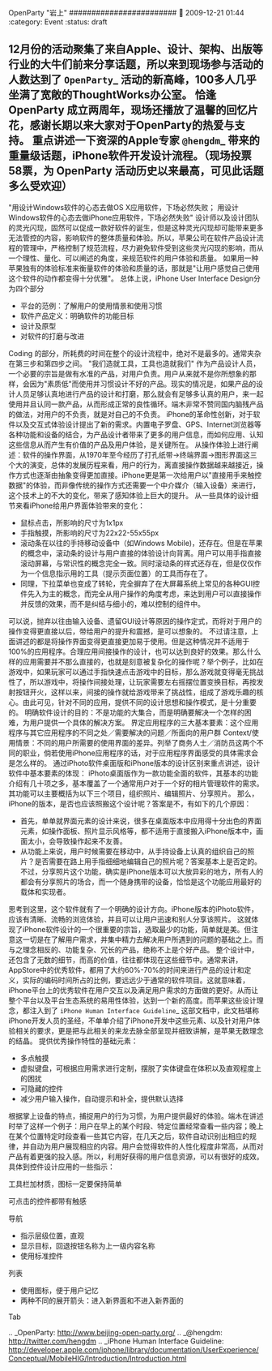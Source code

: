 OpenParty &quot;岩上&quot;
########################
:date: 2009-12-21 01:44
:category: Event
:status: draft

12月份的活动聚集了来自Apple、设计、架构、出版等行业的大牛们前来分享话题，所以来到现场参与活动的人数达到了 `OpenParty`_
活动的新高峰，100多人几乎坐满了宽敞的ThoughtWorks办公室。
恰逢 OpenParty 成立两周年，现场还播放了温馨的回忆片花，感谢长期以来大家对于OpenParty的热爱与支持。
重点讲述一下资深的Apple专家 `@hengdm`_ 带来的重量级话题，iPhone软件开发设计流程。（现场投票58票，为 OpenParty
活动历史以来最高，可见此话题多么受欢迎）
---
"用设计Windows软件的心态去做OS X应用软件，下场必然失败；
用设计Windows软件的心态去做iPhone应用软件，下场必然失败"
设计师以及设计团队的灵光闪现，固然可以促成一款好软件的诞生，但是这种灵光闪现却可能带来更多无法管控的内容，影响软件的整体质量和体验。所以，苹果公司在软件产品设计流程的管理中，严格控制了规范流程，尽力避免软件受到这些灵光闪现的影响，而从一个理性、量化、可以阐述的角度，来规范软件的用户体验和质量。
如果用一种苹果独有的体验标准来衡量软件的体验和质量的话，那就是"让用户感觉自己使用这个软件的动作都变得十分优雅"。
总体上说，iPhone User Interface Design分为四个部分

-  平台的范例：了解用户的使用情景和使用习惯
-  软件产品定义：明确软件的功能目标
-  设计及原型
-  对软件的打磨与改进

Coding 的部分，所耗费的时间在整个的设计流程中，绝对不是最多的。通常夹杂在第三步和第四步之间。
"我们造就工具，工具也造就我们"
作为产品设计人员，一个必要的宗旨是做有水准的产品，对用户负责。用户从来就不是你所想象的那样，会因为"素质低"而使用并习惯设计不好的产品。现实的情况是，如果产品的设计人员足够认真地进行产品的设计和打磨，那么就会有足够多认真的用户，来一起使用并且认同一款产品，从而形成正常的良性循环。端木非常不赞同国内脑残产品的做法，对用户的不负责，就是对自己的不负责。
iPhone的革命性创新，对于软件以及交互式体验设计提出了新的需求。内置电子罗盘、GPS、Internet浏览器等各种功能和设备的结合，为产品设计者带来了更多的用户信息，而如何应用、认知这些信息从而产生有价值的产品及用户体验，是关键所在。
从操作体验上进行阐述：软件的操作界面，从1970年至今经历了打孔纸带→终端界面→图形界面这三个大的演变，总体的发展历程来看，用户的行为，离直接操作数据越来越接近，操作方式也逐渐由抽象变得更加直接。iPhone更是第一次给用户以"直接用手来触控数据"的体验，而非像传统的操作方式还需要一个中介媒介（输入设备）来进行，这个技术上的不大的变化，带来了感知体验上巨大的提升。
从一些具体的设计细节来看iPhone给用户界面体验带来的变化：

-  鼠标点击，所影响的尺寸为1x1px
-  手指触摸，所影响的尺寸为22x22-55x55px
-  滚动条在以往的手持移动设备中（如Windows
   Mobile)，还存在。但是在苹果的概念中，滚动条的设计与用户直接的体验设计向背离。用户可以用手指直接滚动屏幕，与常识性的概念完全一致。同时滚动条的样式还存在，但是仅仅作为一个信息指示用的工具（提示页面位置）的工具而存在了。
-  同理，下拉菜单也变成了转轮，完全摒弃了在大屏幕系统上常见的各种GUI控件先入为主的概念，而完全从用户操作的角度考虑，来达到用户可以直接操作并反馈的效果，而不是纠结与细小的，难以控制的组件中。

可以说，抛弃以往由输入设备、遗留GUI设计等原因的操作定式，而将对于用户的操作变得更直接以后，带给用户的提升和震撼，是可以想象的。
不过请注意，上面讲述的都是将操作界面变得更直接更加易于使用。但是这种情况并不适用于100%的应用程序。合理应用间接操作的设计，也可以达到良好的效果。那么什么样的应用需要并不那么直接的，也就是刻意被复杂化的操作呢？举个例子，比如在游戏中，如果玩家可以通过手指快速点击游戏中的目标，那么游戏就变得毫无挑战性了，所以游戏中，将操作间接处理，让玩家需要左右摇摆位置变换目标，再按发射按钮开火，这样以来，间接的操作就给游戏带来了挑战性，组成了游戏乐趣的核心。由此可见，针对不同的应用，提供不同的设计思想和操作模式，是十分重要的。
明确软件设计的目的：不是功能的大集合，而是明确要解决一个怎样的困难，为用户提供一个具体的解决方案。
界定应用程序的三大基本要素：这个应用程序与其它应用程序的不同之处／需要解决的问题／所面向的用户群
Context/使用情景：不同的用户所需要的使用界面的差异。列举了商务人士／消防员这两个不同的职业，倘若使用iPhone应用程序的话，对于应用程序界面感受的具体需求会是怎么样的。
通过iPhoto软件桌面版和iPhone版本的设计区别来重点讲述，设计软件中基本要素的体现：
iPhoto桌面版作为一款功能全面的软件，其基本的功能介绍有几十项之多，基本覆盖了一个通常用户对于一个好的相片管理软件的需求。其功能可以主要概括为以下三个项目，组织照片、编辑照片、分享照片。
那么，iPhone的版本，是否也应该照搬这个设计呢？答案是不，有如下的几个原因：

-  首先，单单就界面元素的设计来说，很多在桌面版本中应用得十分出色的界面元素，如操作面板、照片显示风格等，都不适用于直接搬入iPhone版本中，画面太小，会导致操作起来不友善。
-  从功能上来说，用户时候需要在移动中，从手持设备上认真的组织自己的照片？是否需要在路上用手指细细地编辑自己的照片呢？答案基本上是否定的。不过，分享照片这个功能，确实是iPhone版本可以大放异彩的地方，所有人的都会有分享照片的场合，而一个随身携带的设备，恰恰是这个功能应用最好的载体和实现者。

思考到这里，这个软件就有了一个明确的设计方向。iPhone版本的iPhoto软件，应该有清晰、流畅的浏览体验，并且可以让用户迅速和别人分享该照片。
这就体现了iPhone软件设计的一个很重要的宗旨，选取最少的功能，简单就是美。但注意这一切是在了解用户需求，并集中精力去解决用户所遇到的问题的基础之上。而与之理念相反的、功能复杂、冗长的产品，绝称不上是个好产品。
整个设计中，还包含了无数的细节，而高的价值，往往都体现在这些细节中。通常来讲，AppStore中的优秀软件，都用了大约60%-70%的时间来进行产品的设计和定义，实际的编码时间所占的比例，要远远少于通常的软件项目。这就意味着，iPhone平台上的优秀软件在用户交互以及满足用户需求的方面做的更好。从而让整个平台以及平台生态系统的易用性体验，达到一个新的高度。而苹果这些设计理念，都注入到了
`iPhone Human Interface Guideline`_
这部文档中，此文档堪称iPhone开发人员的圣经，不单单介绍了iPhone开发中这些元素、以及针对用户体验相关的要求，更是把与此相关的来龙去脉全部呈现并细致讲解，是苹果无数理念的结晶。
提供优秀操作特性的基础元素：

-  多点触摸
-  虚拟键盘，可根据应用需求进行定制，摆脱了实体键盘在体积以及直观程度上的困扰
-  可隐藏的控件
-  减少用户输入操作，自动提示和补全，提供默认选择

根据掌上设备的特点，捕捉用户的行为习惯，为用户提供最好的体验。端木在讲述时举了这样一个例子：用户在早上的某个时段、特定位置经常查看一些内容；晚上在某个位置特定时段查看一些其它内容，在几天之后，软件自动识别出相应的规律，并自动为用户展现相应的内容。用户会觉得软件的人性化程度非常高，从而对产品有着更强的投入感。所以，利用好获得的用户信息资源，可以有很好的成效。
具体到控件设计应用的一些指示：

工具栏加材质，图标一定要保持简单

可点击的控件都带有触感

导航

-  指示层级位置，直观
-  显示目标，回退按钮名称为上一级内容名称
-  使用标准控件

列表

-  使用图标，便于用户记忆
-  两种不同的展开箭头：进入新界面和不进入新界面的

Tab

.. _OpenParty: http://www.beijing-open-party.org/
.. _@hengdm: http://twitter.com/hengdm
.. _iPhone Human Interface
Guideline: http://developer.apple.com/iphone/library/documentation/UserExperience/Conceptual/MobileHIG/Introduction/Introduction.html
